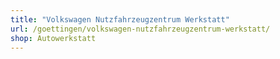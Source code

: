 ```yaml
---
title: "Volkswagen Nutzfahrzeugzentrum Werkstatt"
url: /goettingen/volkswagen-nutzfahrzeugzentrum-werkstatt/
shop: Autowerkstatt
---
```


